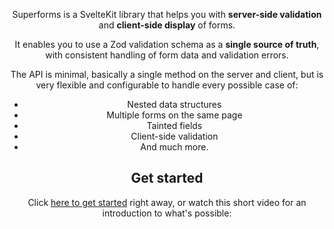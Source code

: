 <script lang="ts">
	import Header from './Header.svelte'
	import Youtube from '$lib/Youtube.svelte'
</script>

<Header />

Superforms is a SvelteKit library that helps you with **server-side validation** and **client-side display** of forms.

It enables you to use a Zod validation schema as a **single source of truth**, with consistent handling of form data and validation errors.

The API is minimal, basically a single method on the server and client, but is very flexible and configurable to handle every possible case of:

- Nested data structures
- Multiple forms on the same page
- Tainted fields
- Client-side validation
- And much more.

## Get started

Click <a href="/get-started">here to get started</a> right away, or watch this short video for an introduction to what's possible:

<Youtube id="MiKzH3kcVfs" />
